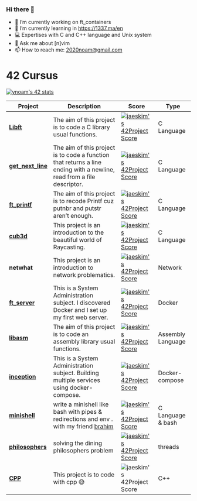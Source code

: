 ### Hi there 👋

- 🔭 I’m currently working on ft_containers
- 🌱 I’m currently learning in https://1337.ma/en
- 💻 Expertises with C and C++ language and Unix system
- 💬 Ask me about [n]vim
- 📫 How to reach me: 2020noam@gmail.com
# 42 Cursus

[![ynoam's 42 stats](https://badge.mediaplus.ma/darkblue/ynoam)](https://github.com/oakoudad/badge42)

Project | Description | Score |  Type |
------------ | ------------- | ------------- | -------------
[**Libft**](https://github.com/yssefnoam/42_cursus/tree/master/libft) | The aim of this project is to code a C library usual functions. | [![jaeskim's 42Project Score](https://badge42.herokuapp.com/api/project/ynoam/Libft)](https://github.com/JaeSeoKim/badge42) | C Language
[**get_next_line**](https://github.com/yssefnoam/42_cursus/tree/master/get_next_line) | The aim of this project is to code a function that returns a line ending with a newline, read from a file descriptor. | [![jaeskim's 42Project Score](https://badge42.herokuapp.com/api/project/ynoam/get_next_line)](https://github.com/JaeSeoKim/badge42) | C Language
[**ft_printf**](https://github.com/yssefnoam/42_cursus/tree/master/ft_printf) | The aim of this project is to recode Printf cuz putnbr and putstr aren’t enough. | [![jaeskim's 42Project Score](https://badge42.herokuapp.com/api/project/ynoam/ft_printf)](https://github.com/JaeSeoKim/badge42) | C Language
[**cub3d**](https://github.com/yssefnoam/cub3D) | This project is an introduction to the beautiful world of Raycasting. | [![jaeskim's 42Project Score](https://badge42.herokuapp.com/api/project/ynoam/cub3d)](https://github.com/JaeSeoKim/badge42) | C Language
**netwhat**| This project is an introduction to network problematics. | [![jaeskim's 42Project Score](https://badge42.herokuapp.com/api/project/ynoam/netwhat)](https://github.com/JaeSeoKim/badge42) | Network
[**ft_server**](https://github.com/yssefnoam/42_cursus/tree/master/Docker) | This is a System Administration subject. I discovered Docker and I set up my first web server. | [![jaeskim's 42Project Score](https://badge42.herokuapp.com/api/project/ynoam/ft_server)](https://github.com/JaeSeoKim/badge42) | Docker
[**libasm**](https://github.com/yssefnoam/libasm) | The aim of this project is to code an assembly library usual functions. | [![jaeskim's 42Project Score](https://badge42.herokuapp.com/api/project/ynoam/libasm)](https://github.com/JaeSeoKim/badge42) | Assembly Language
[**inception**](https://github.com/yssefnoam/inception) | This is a System Administration subject. Building multiple services using docker-compose. | [![jaeskim's 42Project Score](https://badge42.herokuapp.com/api/project/ynoam/Libft)](https://github.com/JaeSeoKim/badge42) | Docker-compose
[**minishell**](https://github.com/amg-1337bg/minishell_with_Ynoam) | write a minishell like bash with pipes & redirections and env . with my friend [brahim](https://github.com/amg-1337bg) | [![jaeskim's 42Project Score](https://badge42.herokuapp.com/api/project/ynoam/minishell)](https://github.com/JaeSeoKim/badge42) | C Language & bash
[**philosophers**](https://github.com/amg-1337bg/minishell_with_Ynoam) | solving the dining philosophers problem| [![jaeskim's 42Project Score](https://badge42.herokuapp.com/api/project/ynoam/Libft)](https://github.com/JaeSeoKim/badge42) | threads
[**CPP**](https://github.com/yssefnoam/Cpp) | This project is to code with cpp 😅| ![jaeskim's 42Project Score](https://badge42.herokuapp.com/api/project/ynoam/Libft) | C++
